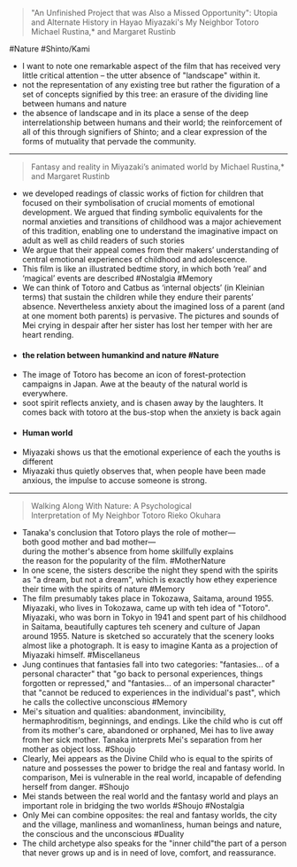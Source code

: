 >"An Unfinished Project that was Also a Missed Opportunity": Utopia and Alternate History in Hayao Miyazaki's My Neighbor Totoro
>Michael Rustina,* and Margaret Rustinb

#Nature #Shinto/Kami 
- I want to note one remarkable aspect of the film that has received very little critical attention – the utter absence of "landscape" within it.
- not the representation of any existing tree but rather the figuration of a set of concepts signified by this tree: an erasure of the dividing line between humans and nature
- the absence of landscape and in its place a sense of the deep interrelationship between humans and their world; the reinforcement of all of this through signifiers of Shinto; and a clear expression of the forms of mutuality that pervade the community.

***

>Fantasy and reality in Miyazaki’s animated world
>by Michael Rustina,* and Margaret Rustinb

- we developed readings of classic works of fiction for children that focused on their symbolisation of crucial moments of emotional development. We argued that finding symbolic equivalents for the normal anxieties and transitions of childhood was a major achievement of this tradition, enabling one to understand the imaginative impact on adult as well as child readers of such stories
- We argue that their appeal comes from their makers’ understanding of central emotional experiences of childhood and adolescence.
- This film is like an illustrated bedtime story, in which both ‘real’ and ‘magical’ events are described #Nostalgia #Memory 
- We can think of Totoro and Catbus as ‘internal objects’ (in Kleinian terms) that sustain the children while they endure their parents’ absence. Nevertheless anxiety about the imagined loss of a parent (and at one moment both parents) is pervasive. The pictures and sounds of Mei crying in despair after her sister has lost her temper with her are heart rending.
- #### the relation between humankind and nature #Nature 
- The image of Totoro has become an icon of forest-protection campaigns in Japan. Awe at the beauty of the natural world is everywhere.
- soot spirit reflects anxiety, and is chasen away by the laughters. It comes back with totoro at the bus-stop when the anxiety is back again
- #### Human world
- Miyazaki shows us that the emotional experience of each the youths is different
- Miyazaki thus quietly observes that, when people have been made anxious, the impulse to accuse someone is strong.

***

>Walking Along With Nature: A Psychological Interpretation of My Neighbor Totoro
>Rieko Okuhara

- Tanaka's conclusion that Totoro plays the role of mother—both good mother and bad mother—during the mother's absence from home skillfully explains the reason for the popularity of the film. #MotherNature 
- In one scene, the sisters describe the night they spend with the spirits as "a dream, but not a dream", which is exactly how ethey experience their time with the spirits of nature #Memory 
- The film presumably takes place in Tokozawa, Saitama, around 1955. Miyazaki, who lives in Tokozawa, came up with teh idea of "Totoro". Miyazaki, who was born in Tokyo in 1941 and spent part of his childhood in Saitama, beautifully captures teh scenery and culture of Japan around 1955. Nature is sketched so accurately that the scenery looks almost like a photograph. It is easy to imagine Kanta as a projection of Miyazaki himself. #Miscellaneus 
- Jung continues that fantasies fall into two categories: "fantasies... of a personal character" that "go back to personal experiences, things forgotten or repressed," and "fantasies... of an impersonal character" that "cannot be reduced to experiences in the individual's past", which he calls the collective unconscious #Memory 
- Mei's situation and qualities: abandonment, invincibility, hermaphroditism, beginnings, and endings. Like the child who is cut off from its mother's care, abandoned or orphaned, Mei has to live away from her sick mother. Tanaka interprets Mei's separation from her mother as object loss. #Shoujo 
- Clearly, Mei appears as the Divine Child who is equal to the spirits of nature and possesses the power to bridge the real and fantasy world. In comparison, Mei is vulnerable in the real world, incapable of defending herself from danger. #Shoujo 
- Mei stands between the real world and the fantasy world and plays an important role in bridging the two worlds #Shoujo #Nostalgia 
- Only Mei can combine opposites: the real and fantasy worlds, the city and the village, manliness and womanliness, human beings and nature, the conscious and the unconscious #Duality 
- The child archetype also speaks for the "inner child"­­the part of a person that never grows up and is in need of love, comfort, and reassurance.
